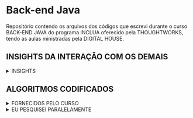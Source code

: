 # Back-end Java
Repositório contendo os arquivos dos códigos que escrevi durante o curso BACK-END JAVA do programa INCLUA oferecido pela THOUGHTWORKS, tendo as aulas ministradas pela DIGITAL HOUSE.

## INSIGHTS DA INTERAÇÃO COM OS DEMAIS
<details>
<summary>INSIGHTS</summary>

1. A ferramenta *autocomplete* ("autocompletador") que eu costumava pensar ser uma ferramenta "extra", para agilizar o trabalho de digitação, é uma forma importantíssima de acessibilidade para pessoas com baixa mobilidade, como as pessoas tetraplégicas, afinal, a lida com o teclado e/ou a digitação por voz tende a ser letra por letra, e o autocomplete ajuda a minimizar o trabalho.

2. O _CAPTCHA_ (Completely Automated Public Turing test to tell Computers and Humans Apart, Teste de Turing público completamente automatizado para distinguir entre computadores e pessoas) é totalmente inacessível para as pessoas cegas. É um fato lógico, no entanto, eu nunca havia refletido sobre.

3. Diferente do que eu costumava pensar, a navegação via terminal é algo ainda atual, não só para pessoas programadoras, como para as pessoas cegas em geral. Isso deve-se ao fato de que o terminal permite que o usuário navegue pelo ambiente virtual por meio de textos apenas, ou seja, não há a necessidade do visual.  

4. O termo "neurodivergente", além de classificar uma parte específica da população, tal como "surdo e ouvinte", também pode ser usado como um termo guarda-chuva para autoidentificação, por exemplo, no caso de alguém que têm duas ou mais neurodivergências, basta usar o termo supracitado e todas as divergências serão enquadradas, ao invés de usar termos que se referem a apenas uma delas, como "autista", "TDAH", "bipolar", ... .

5. Para pessoas cegas, o uso simultâneo do chat e da explicação sonora é complicado, pois, quando acontece, serão duas vozes: a do leitor de tela e a do professor ao mesmo tempo, o que dificulta a concentração.  

</details>

## ALGORITMOS CODIFICADOS

<details>
<summary>FORNECIDOS PELO CURSO</summary>

<details>
<summary>MÓDULO 1</summary>

<details>
<summary>Aula 03</summary>
Uma pesquisa para uma empresa contendo as seguintes perguntas: 

1. Qual é o seu nome?; 
2. Há quanto tempo trabalha aqui?;
3. Qual é o seu salário atual?;

Ao fim delas, se a pessoa funcionária tiver mais de 10 anos de trabalho, o salário dela aumentará 10%. Após o cálculo, o algoritmo deve mostrar o nome do funcionário e o salário novo.
</details>
</details>
</details>
<details>
<summary>EU PESQUISEI PARALELAMENTE</summary>

<details>
<summary>ESTUDOS DE ESTRUTURAS (iteração, condicional, etc)</summary>
<details>
<summary>Linha do Tempo(ITERAÇÃO, REPETIÇÃO)</summary>

Após uma experiência envolvendo um infográfico de uma linha do tempo, estive a pensar na existência de programas que recebiam uma série de acontecimento e devolvia uma linha do tempo organizada cronologicamente. Curioso sobre como seria a lógica de tais programas, escrevi um em JAVA.

Meu programa é bem simples, ele recebe os seguintes inputs:
1. Nome da linha do tempo;
2. Acontecimento;
3. Ano do acontecimento.

Opções do programa:
1. Oferece a opção de adicionar ou não mais de um acontecimento.

O que aprendi?

Por já ter conhecimento em outras linguagens o novo aprendizado envolveu:
1. Prática da sintaxe do JAVA, o que envolve a tipagem das variáveis;
3. Construção de arrays, o que ainda devo me aprofundar.
3. Prática no uso da ferramenta Scanner. Por exemplo, aprendi que os comandos: System.util.Scanner.next() e o System.util.Scanner.nextLine() são diferentes, o primeiro recebe apenas uma cadeia de String (uma palavra) e o segundo recebe toda uma linha (textos).
</details>

<details>
<summary>Números Pares ou Ímpares?(ITERAÇÃO, MÓDULO)</summary>

Programa que recebe um número inicial e um final, além de receber o tipo de número desejado, isto é, par ou ímpar. Após os parâmetros terem sido declarados o programa itera o intervalo de números que há entre o INICIAL e o FINAL e devolve apenas os que são pares ou ímpares, a depender da escolha do usuário.

O que aprendi?

1. A usar o operador MÓDULO (%), que divide um número pelo outro e retorna apenas o resto, ou seja, o que há no lado direito do ponto final, isto é, se o resultado for "0.1" o operador retornará 1.
2. Prática relacionada à construção de funções em JAVA, são criadas ao declarar que são do tipo VOID e que recebem parâmetros.
</details>
</details>

<details>
<summary>ESTRUTURAS VISANDO POO (Criação e reutilização de Classes, etc)</summary>

<details>
<summary>Funcionario (CRIAÇÃO, REUTILIZAÇÃO, ABSTRAÇÃO, "THIS")</summary>
Classe simples que recebe dados como NOME; CARGO; SALÁRIO. Além de fornecer funções como MUDAR O NOME; MUDAR CARGO; AUMENTAR O SALÁRIO; MOSTRAR DADOS.
</details>

<details>
<summary>Whatsapp (CRIAÇÃO, REUTILIZAÇÃO, ABSTRAÇÃO, "THIS", RETURN, SETTLERS, GETTERS)</summary>
  
[LINK PARA O README DO PACKAGE](https://github.com/wallysonruan/DW---TW-java-backend/blob/main/EXERCICIOS%20ALEATORIOS/Whatsapp.md)
  
</details>
</details>
</details>
